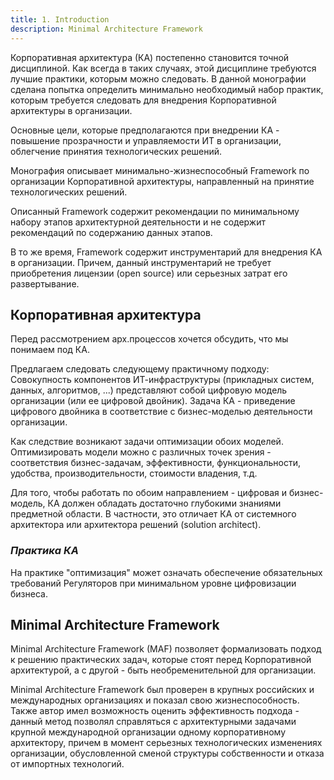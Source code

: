 ```yaml
---
title: 1. Introduction
description: Minimal Architecture Framework
---
```


Корпоративная архитектура (КА) постепенно становится точной дисциплиной. Как всегда в таких случаях, этой дисциплине требуются лучшие практики, которым можно следовать.
В данной монографии сделана попытка определить минимально необходимый набор практик, которым требуется следовать для внедрения Корпоративной архитектуры в организации.

Основные цели, которые предполагаются при внедрении КА - повышение прозрачности и управляемости ИТ в организации, облегчение принятия технологических решений.

Монография описывает минимально-жизнеспособный Framework по организации Корпоративной архитектуры, направленный на принятие технологических решений.

Описанный Framework содержит рекомендации по минимальному набору этапов архитектурной деятельности и не содержит рекомендаций по содержанию данных этапов.

В то же время, Framework содержит инструментарий для внедрения КА в организации. Причем, данный инструментарий не требует приобретения лицензии (open source) или серьезных затрат его развертывание.


## Корпоративная архитектура
Перед рассмотрением арх.процессов хочется обсудить, что мы понимаем под КА.

Предлагаем следовать следующему практичному подходу:
Совокупность компонентов ИТ-инфраструктуры (прикладных систем, данных, алгоритмов, ...)  представляют собой цифровую модель организации (или ее цифровой двойник).
Задача КА - приведение цифрового двойника в соответствие с бизнес-моделью деятельности организации.

Как следствие возникают задачи оптимизации обоих моделей. Оптимизировать модели можно с различных точек зрения - соответствия бизнес-задачам, эффективности, функциональности, удобства, производительности, стоимости владения, т.д.

Для того, чтобы работать по обоим направлением - цифровая и бизнес-модель, КА должен обладать достаточно глубокими знаниями предметной области.
В частности, это отличает КА от системного архитектора или архитектора решений (solution architect).  

### *Практика КА*
На практике "оптимизация" может означать обеспечение обязательных требований Регуляторов при минимальном уровне цифровизации бизнеса.


## Minimal Architecture Framework 
Minimal Architecture Framework (MAF) позволяет формализовать подход к решению практических задач, которые стоят перед Корпоративной архитектурой, а с другой - быть необременительной для организации. 

Minimal Architecture Framework был проверен в крупных российских и международных организациях и показал свою жизнеспособность. Также автор имел возможность оценить эффективность подхода - данный метод позволял справляться с архитектурными задачами крупной международной организации одному корпоративному архитектору, причем в момент серьезных технологических изменениях организации, обусловленной сменой структуры собственности и отказа от импортных технологий.

